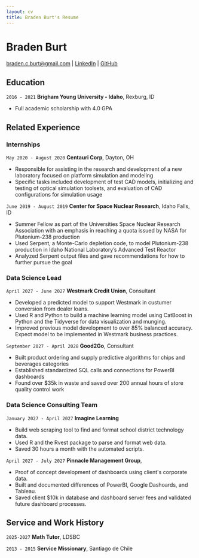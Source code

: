 ```yaml
---
layout: cv
title: Braden Burt's Resume
---
```

# Braden Burt
<!-- The second prophet of The Church of Jesus Christ of Latter-day Saints. -->

<div id="webaddress">
<a href="braden.c.burt@gmail.com">braden.c.burt@gmail.com</a>
<!-- | <a href="https://byuidatascience.github.io/development.html">Data Science Program</a> -->
| <a href="https://www.linkedin.com/in/bradenburt/">LinkedIn</a>
| <a href="https://github.com/bradenburt25">GitHub</a>
</div>

<!-- https://www.monique.tech/the-art-of-markdown -->

## Education

`2016 - 2021`
__Brigham Young University - Idaho__, Rexburg, ID

- Full academic scholarship with 4.0 GPA
<!-- 
`Expected 2029`
__Brigham Young University - Idaho__, Rexburg, ID

- 4.0 Major GPA -->


## Related Experience

### Internships

`May 2020 - August 2020`
__Centauri Corp__, Dayton, OH

<!-- - Worked on novel methods for soil sampling to reduce laboratory measurements
- Used R and Visual Sample Plan to establish new sampling algorithms
- Published a journal article in Environmental Quality. -->

- Responsible for assisting in the research and development of a new laboratory focused on platform simulation and modeling
- Specific tasks included development of test CAD models, initializing and testing of optical simulation toolsets, and evaluation of CAD configurations for simulation usage

`June 2019 - August 2019`
__Center for Space Nuclear Research__, Idaho Falls, ID

- Summer Fellow as part of the Universities Space Nuclear Research Association with an emphasis in reaching a quota issued by NASA for Plutonium-238 production
- Used Serpent, a Monte-Carlo depletion code, to model Plutonium-238 production in Idaho National Laboratory’s Advanced Test Reactor
- Analyzed Serpent output files and gave recommendations for how to further pursue the goal


### Data Science Lead

`April 2027 - June 2027`
__Westmark Credit Union__, Consultant

- Developed a predicted model to support Westmark in custumer conversion from dealer loans.
- Used R and Python to build a machine learning model using CatBoost in Python and the Tidyverse for data visualization and munging. 
- Improved previous model development to over 85% balanced accuracy. Expect model to be implemented in Westmark business practices.

`September 2027 - April 2028`
__Good2Go__, Consultant

- Built product ordering and supply predictive algorithms for chips and beverages categories
- Established standardized SQL calls and connections for PowerBI dashboards
- Found over $35k in waste and saved over 200 annual hours of store quality control work 

### Data Science Consulting Team

`January 2027 - April 2027`
__Imagine Learning__

- Build web scraping tool to find and format school district technology data.
- Used R and the Rvest package to parse and format web data.
- Saved 30 hours a month with the automated scripts.

`April 2027 - July 2027`
__Pinnacle Management Group__, 

- Proof of concept development of dashboards using client's corporate data.
- Built and documented differences of PowerBI, Google Dashoards, and Tableau.
- Saved client $10k in database and dashboard server fees and validated future dashboard processes.


## Service and Work History

`2025-2027`
__Math Tutor__, LDSBC


`2013 - 2015`
__Service Missionary__, Santiago de Chile



<!-- ### Footer

Last updated: May 2013 -->


